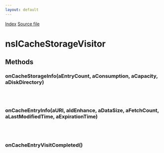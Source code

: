 ```yaml
---
layout: default
---
```

<div id='links'><a href="../index.html">Index</a>
<a href="http://dxr.mozilla.org/mozilla-central/source/netwerk/cache2/nsICacheStorageVisitor.idl">Source file</a>
</div>

# nsICacheStorageVisitor #

## Methods ##

### onCacheStorageInfo(aEntryCount, aConsumption, aCapacity, aDiskDirectory) ###
<pre>  
  
</pre>
### onCacheEntryInfo(aURI, aIdEnhance, aDataSize, aFetchCount, aLastModifiedTime, aExpirationTime) ###
<pre>  
  
</pre>
### onCacheEntryVisitCompleted() ###
<pre>  
  
</pre>